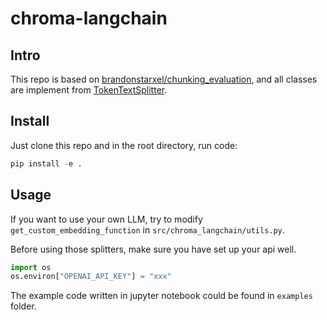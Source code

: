 # chroma-langchain

## Intro

This repo is based on [brandonstarxel/chunking_evaluation](https://github.com/brandonstarxel/chunking_evaluation), and all classes are implement from [TokenTextSplitter](https://python.langchain.com/v0.2/api_reference/text_splitters/base/langchain_text_splitters.base.TokenTextSplitter.html#).

## Install

Just clone this repo and in the root directory, run code:

```python
pip install -e .
```

## Usage

If you want to use your own LLM, try to modify `get_custom_embedding_function` in `src/chroma_langchain/utils.py`.

Before using those splitters, make sure you have set up your api well.

```python
import os
os.environ["OPENAI_API_KEY"] = "xxx"
```

The example code written in jupyter notebook could be found in `examples` folder. 
